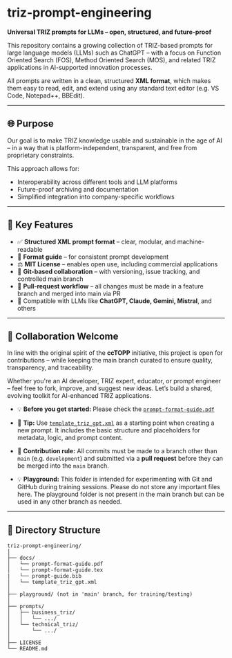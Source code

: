 # triz-prompt-engineering

**Universal TRIZ prompts for LLMs – open, structured, and future-proof**

This repository contains a growing collection of TRIZ-based prompts for large language models (LLMs) such as ChatGPT – with a focus on Function Oriented Search (FOS), Method Oriented Search (MOS), and related TRIZ applications in AI-supported innovation processes.

All prompts are written in a clean, structured **XML format**, which makes them easy to read, edit, and extend using any standard text editor (e.g. VS Code, Notepad++, BBEdit).

---

## 🌐 Purpose

Our goal is to make TRIZ knowledge usable and sustainable in the age of AI – in a way that is platform-independent, transparent, and free from proprietary constraints.

This approach allows for:
- Interoperability across different tools and LLM platforms
- Future-proof archiving and documentation
- Simplified integration into company-specific workflows

---

## 🔧 Key Features

- ✅ **Structured XML prompt format** – clear, modular, and machine-readable
- 📖 **Format guide** – for consistent prompt development
- ⚖️ **MIT License** – enables open use, including commercial applications
- 📁 **Git-based collaboration** – with versioning, issue tracking, and controlled main branch
- 🔀 **Pull‑request workflow** – all changes must be made in a feature branch and merged into main via PR
- 🤖 Compatible with LLMs like **ChatGPT, Claude, Gemini, Mistral**, and others

---

## 🤝 Collaboration Welcome

In line with the original spirit of the **ccTOPP** initiative, this project is open for contributions – while keeping the main branch curated to ensure quality, transparency, and traceability.

Whether you're an AI developer, TRIZ expert, educator, or prompt engineer – feel free to fork, improve, and suggest new ideas. Let’s build a shared, evolving toolkit for AI-enhanced TRIZ applications.

- 💡 **Before you get started:** Please check the [`prompt-format-guide.pdf`](docs/prompt-format-guide.pdf)  

- 🧩 **Tip:** Use [`template_triz_gpt.xml`](docs/template_triz_gpt.xml) as a starting point when creating a new prompt. It includes the basic structure and placeholders for metadata, logic, and prompt content.

- 🚩 **Contribution rule:** All commits must be made to a branch other than `main` (e.g. `development`) and submitted via a **pull request** before they can be merged into the `main` branch.

- 💡 **Playground:** This folder is intended for experimenting with Git and GitHub during training sessions. Please do not store any important files here. The playground folder is not present in the main branch but can be used in any other branch as needed.

---

## 📂 Directory Structure

```plaintext
triz-prompt-engineering/
│
├── docs/
│   └── prompt-format-guide.pdf
│   └── prompt-format-guide.tex
|   └── prompt-guide.bib
│   └── template_triz_gpt.xml
│
├── playground/ (not in 'main' branch, for training/testing)
│   
├── prompts/
│   ├── business_triz/
│   │   └── .../
│   └── technical_triz/
│       └── .../
│
├── LICENSE
└── README.md